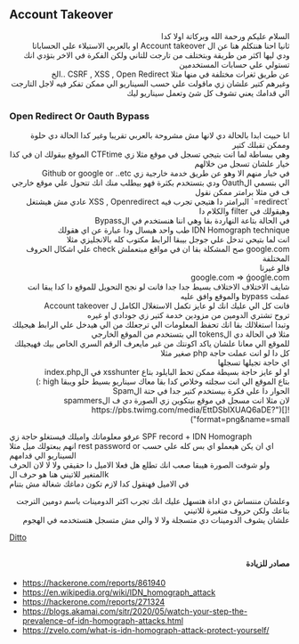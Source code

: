 <!-- dir="rtl" align="right" -->

##  Account Takeover

<p dir="rtl" align="right">
  السلام عليكم ورحمة الله وبركاتة اولا كدا<br>
  ثانيا احنا هنتكلم هنا عن ال Account takeover او بالعربي الاستيلاء علي الحساباتا<br>
  ودي ليها اكثر من طريقة وبتختلف من تارجت للتاني ولكن الفكرة في الاخر بتؤدي انك تستولي علي حسابات المستخدمين <br>
  عن طريق ثغرات مختلفة في منها مثلا CSRF , XSS , Open Redirect ..الخ <br>
  وغيرهم كتير علشان زي ماقولت علي حسب السيناريو الي ممكن تفكر فيه لاجل التارجت الي قدامك يعني تشوف كل شئ وتعمل سيناريو ليك <br>
</p>

### Open Redirect Or Oauth Bypass

<p dir="rtl" align="right">
  انا حبيت ابدا بالحالة دي لانها مش مشروحة بالعربي تقريبا وغير كدا الحالة دي حلوة وممكن تقبلك كتير<br>
  وهي ببساطة لما انت بتيجي تسجل في موقع مثلا زي CTFtime الموقع بيقولك ان في كذا خيار علشان تسجل من خلالهم<br>
  في خيار منهم الا وهو عن طريق خدمة خارجية زي Github or google or ..etc<br>
  الي بتسمي الOauth ودي بتستخدم بكثرة فهو بيطلب منك انك تتحول علي موقع خارجي ف في مثلا برامتر ممكن نقول<br>
  `redirect=` البرامتر دا هتيجي تجرب فيه XSS , Openredirect عادي مش هيشتغل وهيقولك في filter والكلام دا<br>
  في الحالة بتاعة النهاردة بقا وهي اننا هنستخدم في الBypass <br>
  IDN Homograph technique طب واحد هيسال ودا عبارة عن اي هقولك <br>
  انت لما بتيحي تدخل علي جوجل بيبقا الرابط مكتوب كله بالانجليزي مثلا<br>
  google.com صح المشكلة بقا ان في مواقع مبتعملش check علي اشكال الحروف المختلفة<br>
  فالو غيرنا <br>
  google.com => ǵoogle.com<br>
  شايف الاختلاف الاختلاف بسيط جدا جدا فانت لو نجح التحويل للموقع دا كدا يبقا انت عملت bypass والموقع وافق عليه<br>
  فانت كل الي عليك انك لو عايز تكمل الاستغلال الكامل ل Account takeover <br>
  تروح تشتري الدومين من مزودين خدمة كتير زي جودادي او غيره <br>
  وتبدا استغلالك بقا انك تحفظ المعلومات الي ترجعلك من الي هيدخل علي الرابط هيجيلك مثلا في الحالة دي الtokens الي بتستخدم من الموقع الخارجي <br>
  للموقع الي معانا علشان ياكد اكونتك من غير مايعرف الرقم السري الخاص بيك فهيجيلك كل دا لو انت عملت حاجة php صغير مثلا <br>
  اي حاجة تجيلها تسجلها<br>
  او لو عايز حاجة بسيطة ممكن تحط البايلود بتاع xsshunter في الindex.php<br>
  بتاع الموقع الي انت سجلته وخلاص كدا بقا معاك سيناريو بسيط حلو ويبقا high :)<br>
  الحوار دا علي فكرة بيستخدم كتير جدا في حتة الSpam<br>
  لان مثلا انت مسجل في موقع بيتكوين زي الصورة دي ف الspammers<br>
![]("https://pbs.twimg.com/media/EttDSbIXUAQ6aDE?format=png&name=small")

  عرفو معلوماتك واميلك فيستغلو حاجة زي  SPF record + IDN Homograph<br>
  انهم يبعتولك ميل مثلا rest password or اي ان يكن هيعملو اي بس كله علي حسب السيناريو الي قدامهم<br>
  ولو شوفت الصورة هيبقا صعب انك تطلع هل فعلا الاميل دا حقيقي ولا لا لان الحرف المتغير للاتيني هنا هو حرف الk <br>
  في الاميل فهنقول كدا لازم تكون دماغك شغالة مش بتنام <br>
</p>

<p dir="rtl" align="right">
وعلشان مننساش دي اداة هتسهل عليك انك تجرب اكثر الدومينات باسم دومين الترجت بتاعك ولكن حروف متغيرة للاتيني<br>
علشان يشوف الدومينات دي متسجلة ولا لا والي مش متسجل هتستخدمه في الهجوم<br>
</p>

[Ditto](https://github.com/evilsocket/ditto)

## <h4 dir="rtl" align="right"> مصادر للزيادة </h4>

* https://hackerone.com/reports/861940
* https://en.wikipedia.org/wiki/IDN_homograph_attack
* https://hackerone.com/reports/271324
* https://blogs.akamai.com/sitr/2020/05/watch-your-step-the-prevalence-of-idn-homograph-attacks.html
* https://zvelo.com/what-is-idn-homograph-attack-protect-yourself/

